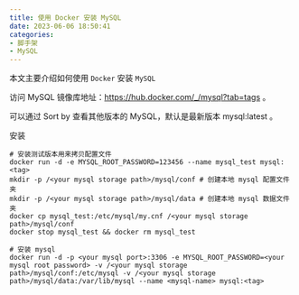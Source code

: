 ```yaml
---
title: 使用 Docker 安装 MySQL 
date: 2023-06-06 18:50:41
categories: 
- 脚手架
- MySQL
---
```


本文主要介绍如何使用 `Docker` 安装 `MySQL`

访问 MySQL 镜像库地址：https://hub.docker.com/_/mysql?tab=tags 。

可以通过 Sort by 查看其他版本的 MySQL，默认是最新版本 mysql:latest 。

安装
   ``` shell
   # 安装测试版本用来拷贝配置文件
   docker run -d -e MYSQL_ROOT_PASSWORD=123456 --name mysql_test mysql:<tag> 
   mkdir -p /<your mysql storage path>/mysql/conf # 创建本地 mysql 配置文件夹
   mkdir -p /<your mysql storage path>/mysql/data # 创建本地 mysql 数据文件夹
   docker cp mysql_test:/etc/mysql/my.cnf /<your mysql storage path>/mysql/conf
   docker stop mysql_test && docker rm mysql_test
   
   # 安装 mysql
   docker run -d -p <your mysql port>:3306 -e MYSQL_ROOT_PASSWORD=<your mysql root password> -v /<your mysql storage path>/mysql/conf:/etc/mysql -v /<your mysql storage path>/mysql/data:/var/lib/mysql --name <mysql-name> mysql:<tag>
   ```
